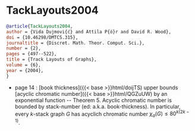 # TackLayouts2004

```bibtex
@article{TackLayouts2004,
author = {Vida Dujmovi{ć} and Attila P{ó}r and David R. Wood},
doi = {10.46298/DMTCS.315},
journaltitle = {Discret. Math. Theor. Comput. Sci.},
number = {2},
pages = {497--522},
title = {Track Layouts of Graphs},
volume = {6},
year = {2004},
}
```
* page 14 : [book thickness]({{< base >}}html/doijTS) upper bounds [acyclic chromatic number]({{< base >}}html/QGZuUW) by an exponential function -- Theorem 5. Acyclic chromatic number is bounded by stack-number (ed: a.k.a. book-thickness). In particular, every $k$-stack graph $G$ has acyclich chromatic number $\chi_a(G) \le 80^{k(2k-1)}$.